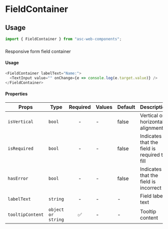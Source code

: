 # FieldContainer

## Usage

```js
import { FieldContainer } from "asc-web-components";
```

### <Label>

Responsive form field container

#### Usage

```js
<FieldContainer labelText="Name:">
  <TextInput value="" onChange={e => console.log(e.target.value)} />
</FieldContainer>
```

#### Properties

| Props            | Type               | Required | Values | Default | Description                                  |
| ---------------- | ------------------ | :------: | ------ | ------- | -------------------------------------------- |
| `isVertical`     | `bool`             |    -     | -      | false   | Vertical or horizontal alignment             |
| `isRequired`     | `bool`             |    -     | -      | false   | Indicates that the field is required to fill |
| `hasError`       | `bool`             |    -     | -      | false   | Indicates that the field is incorrect        |
| `labelText`      | `string`           |    -     | -      | -       | Field label text                             |
| `tooltipContent` | `object or string` |    ✅    | -      | -       | Tooltip content                              |
